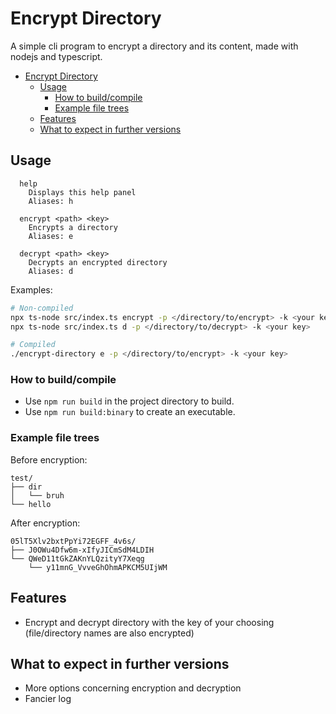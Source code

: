 # Encrypt Directory

A simple cli program to encrypt a directory and its content, made with nodejs and typescript.

- [Encrypt Directory](#encrypt-directory)
  - [Usage](#usage)
    - [How to build/compile](#how-to-buildcompile)
    - [Example file trees](#example-file-trees)
  - [Features](#features)
  - [What to expect in further versions](#what-to-expect-in-further-versions)

## Usage

```
  help
    Displays this help panel
    Aliases: h

  encrypt <path> <key>
    Encrypts a directory
    Aliases: e

  decrypt <path> <key>
    Decrypts an encrypted directory
    Aliases: d
```

Examples:

```sh
# Non-compiled
npx ts-node src/index.ts encrypt -p </directory/to/encrypt> -k <your key>
npx ts-node src/index.ts d -p </directory/to/decrypt> -k <your key>

# Compiled
./encrypt-directory e -p </directory/to/encrypt> -k <your key>
```

### How to build/compile

- Use `npm run build` in the project directory to build.
- Use `npm run build:binary` to create an executable.

### Example file trees

Before encryption:

```
test/
├── dir
│   └── bruh
└── hello
```

After encryption:

```
05lT5Xlv2bxtPpYi72EGFF_4v6s/
├── J0OWu4Dfw6m-xIfyJICmSdM4LDIH
└── QWeD11tGkZAKnYLQzityY7Xeqg
    └── y11mnG_VvveGhOhmAPKCM5UIjWM
```

## Features

- Encrypt and decrypt directory with the key of your choosing (file/directory names are also encrypted)

## What to expect in further versions

- More options concerning encryption and decryption
- Fancier log
